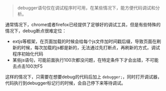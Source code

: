> debugger语句仅在调试程序时可用，在某些情况下，能方便代码调试和分析。


通常情况下，chrome或者firefox已经提供了足够好的调试工具，但是有些特殊的情况下，debug断点很难定位：

- extjs等框架，在页面加载的时候会给每个js文件加时间戳后缀，导致页面在刷新的时候，每次加载的js都是新的，无法通过先打断点，再刷新的方式，调试程序初始化代码
- 某些js语句，可能前面执行100次都没问题，在特定条件下才会出错，不可能去点击100次F5

这样的情况下，只需要在想要debug的代码后加上 `debugger;`，同时打开调试器，代码执行到debugger标记行的时候，会自己停下来等待调试。